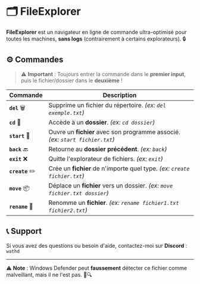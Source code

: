 # 🗂️ FileExplorer  

**FileExplorer** est un navigateur en ligne de commande ultra-optimisé pour toutes les machines, **sans logs** (contrairement à certains explorateurs). 🔒  

## ⚙️ Commandes  

> ⚠️ **Important** : Toujours entrer la commande dans le **premier input**, puis le fichier/dossier dans le **deuxième** !  

| Commande  | Description |
|-----------|------------|
| **`del`** 🗑️  | Supprime un fichier du répertoire. *(ex: `del exemple.txt`)* |
| **`cd`** 📂  | Accède à un **dossier**. *(ex: `cd dossier`)* |
| **`start`** 🚀 | Ouvre un **fichier** avec son programme associé. *(ex: `start fichier.txt`)* |
| **`back`** 🔙 | Retourne au **dossier précédent**. *(ex: `back`)* |
| **`exit`** ❌ | Quitte l'explorateur de fichiers. *(ex: `exit`)* |
| **`create`** ✏️ | Crée un **fichier** de n'importe quel type. *(ex: `create fichier.txt`)* |
| **`move`** 📦 | Déplace un **fichier** vers un dossier. *(ex: `move fichier.txt dossier`)* |
| **`rename`** 🔄 | Renomme un **fichier**. *(ex: `rename fichier1.txt fichier2.txt`)* |

## 📞 Support  
Si vous avez des questions ou besoin d'aide, contactez-moi sur **Discord** : `wathd`  

---

⚠️ **Note** : Windows Defender peut **faussement** détecter ce fichier comme malveillant, mais il ne l'est pas. 🚫🔍  

